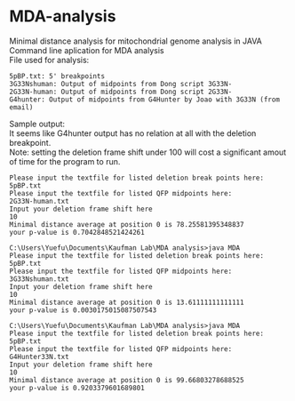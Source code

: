 # MDA-analysis
Minimal distance analysis for mitochondrial genome analysis in JAVA</br>
Command line aplication for MDA analysis </br>
File used for analysis: </br>
```
5pBP.txt: 5' breakpoints
3G33Nshuman: Output of midpoints from Dong script 3G33N- 
2G33N-human: Output of midpoints from Dong script 2G33N- 
G4hunter: Output of midpoints from G4Hunter by Joao with 3G33N (from email)
```
Sample output:</br>
It seems like G4hunter output has no relation at all with the deletion breakpoint.</br>
Note: setting the deletion frame shift under 100 will cost a significant amout of time for the program to run. 
```
Please input the textfile for listed deletion break points here:
5pBP.txt
Please input the textfile for listed QFP midpoints here:
2G33N-human.txt
Input your deletion frame shift here
10
Minimal distance average at position 0 is 78.25581395348837
your p-value is 0.7042848521424261

C:\Users\Yuefu\Documents\Kaufman Lab\MDA analysis>java MDA
Please input the textfile for listed deletion break points here:
5pBP.txt
Please input the textfile for listed QFP midpoints here:
3G33Nshuman.txt
Input your deletion frame shift here
10
Minimal distance average at position 0 is 13.61111111111111
your p-value is 0.0030175015087507543

C:\Users\Yuefu\Documents\Kaufman Lab\MDA analysis>java MDA
Please input the textfile for listed deletion break points here:
5pBP.txt
Please input the textfile for listed QFP midpoints here:
G4Hunter33N.txt
Input your deletion frame shift here
10
Minimal distance average at position 0 is 99.66803278688525
your p-value is 0.9203379601689801
```
